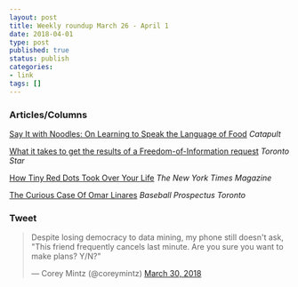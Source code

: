 ```yaml
---
layout: post
title: Weekly roundup March 26 - April 1
date: 2018-04-01
type: post
published: true
status: publish
categories:
- link
tags: []
---
```


### Articles/Columns
[Say It with Noodles: On Learning to Speak the Language of Food](https://catapult.co/stories/say-it-with-noodles-a-comic-about-food-and-language "Say It with Noodles: On Learning to Speak the Language of Food. By Shing Yin Khor") *Catapult*

[What it takes to get the results of a Freedom-of-Information request](https://www.thestar.com/trust/2018/03/30/what-it-takes-to-get-the-results-of-a-freedom-of-information-request.html "What it takes to get the results of a Freedom-of-Information request. By Kenyon Wallace") *Toronto Star*

[How Tiny Red Dots Took Over Your Life](https://www.nytimes.com/2018/02/27/magazine/red-dots-badge-phones-notification.html "How Tiny Red Dots Took Over Your Life. By John Herrman") *The New York Times Magazine*

[The Curious Case Of Omar Linares](https://toronto.locals.baseballprospectus.com/2018/03/05/the-curious-case-of-omar-linares/ "The Curious Case Of Omar Linares. By Rachael Mcdaniel") *Baseball Prospectus Toronto*

### Tweet
<blockquote class="twitter-tweet" data-lang="en"><p lang="en" dir="ltr">Despite losing democracy to data mining, my phone still doesn&#39;t ask, &quot;This friend frequently cancels last minute. Are you sure you want to make plans? Y/N?&quot;</p>&mdash; Corey Mintz (@coreymintz) <a href="https://twitter.com/coreymintz/status/979687446416904193?ref_src=twsrc%5Etfw">March 30, 2018</a></blockquote> <script async src="https://platform.twitter.com/widgets.js" charset="utf-8"></script> 
